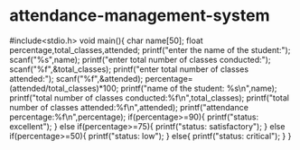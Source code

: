 # attendance-management-system
#include<stdio.h>
void main(){
    char name[50];
    float percentage,total_classes,attended;
    printf("enter the name of the student:");
    scanf("%s",name);
    printf("enter total number of classes conducted:");
    scanf("%f",&total_classes);
    printf("enter total number of classes attended:");
    scanf("%f",&attended);
    percentage=(attended/total_classes)*100;
    printf("name of the student: %s\n",name);
    printf("total number of classes conducted:%f\n",total_classes);
    printf("total number of classes attended:%f\n",attended);
    printf("attendance percentage:%f\n",percentage);
    if(percentage>=90){
        printf("status: excellent");
    }
    else if(percentage>=75){
        printf("status: satisfactory");
    }
    else if(percentage>=50){
        printf("status: low");
    }
    else{
        printf("status: critical");
    }
}
